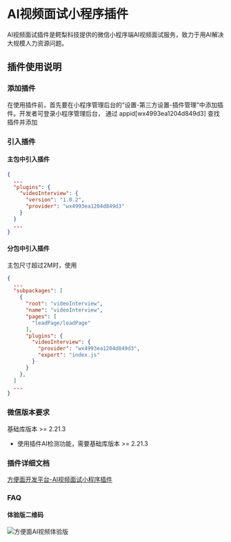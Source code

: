 # AI视频面试小程序插件

AI视频面试插件是鳄梨科技提供的微信小程序端AI视频面试服务，致力于用AI解决大规模人力资源问题。

## 插件使用说明

### 添加插件

在使用插件前，首先要在小程序管理后台的“设置-第三方设置-插件管理”中添加插件。开发者可登录小程序管理后台，
通过 appid[wx4993ea1204d849d3] 查找插件并添加

### 引入插件

#### 主包中引入插件

```json
{
  ...
  "plugins": {
    "videoInterview": {
      "version": "1.0.2",
      "provider": "wx4993ea1204d849d3"
    }
  }
  ...
}
```

#### 分包中引入插件

主包尺寸超过2M时，使用

```json
{
  ...
  "subpackages": [
    {
      "root": "videoInterview",
      "name": "videoInterview",
      "pages": [
        "leadPage/leadPage"
      ],
      "plugins": {
        "videoInterview": {
          "provider": "wx4993ea1204d849d3",
          "export": "index.js"
        }
      }
    },
  ]
  ...
}
```

### 微信版本要求

基础库版本 >= 2.21.3

* 使用插件AI检测功能，需要基础库版本 >= 2.21.3

### 插件详细文档

[方便面开发平台-AI视频面试小程序插件](https://avocadotechopen.github.io/developers/docs/AI视频面试/mp-plugin)

### FAQ

#### 体验版二维码

![方便面AI视频体验版](https://webcdn.fbmms.cn/assets/ngfw/fQfv5hdRPgGpAszagSiNP)
